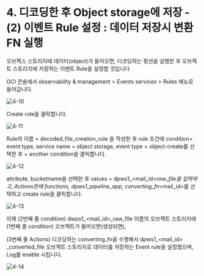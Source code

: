 
# 4. 디코딩한 후 Object storage에 저장 - (2) 이벤트 Rule 설정 : 데이터 저장시 변환 FN 실행

오브젝스 스토리지에 데이터(object)가 들어오면, 디코딩하는 펑션을 실행한 후 오브젝트 스토리지에 저장하는 이벤트 Rule을 설정할 것입니다. 

OCI 콘솔에서 observability & management > Events services > Rules 메뉴로 들어갑니다. 



![4-10](https://github.com/oraclekr-data-platform/ODWS-S01-OCI-data-pipeline/assets/150219167/8ab1e3af-26a6-4ae3-aa49-c2da7574bf39)


Create rule을 클릭합니다. 

![4-11](https://github.com/oraclekr-data-platform/ODWS-S01-OCI-data-pipeline/assets/150219167/59652aad-7704-43f1-9bde-380c458ed567)


Rule의 이름 = decoded_file_creation_rule 을 작성한 후 rule 조건에 condition= event type, service name = object  storage, event type = object-create를 선택한 후 + another condition을 클릭합니다. 

![4-12](https://github.com/oraclekr-data-platform/ODWS-S01-OCI-data-pipeline/assets/150219167/41f55e91-9dd2-4e6e-b793-62662bec9ce1)


attribute, bucketname을 선택한 후 values = dpws1_<mail_id>_raw_file을 입력하고, Actions란에 functions, dpws1_pipeline_app, converting_fn_<mail_id>를 선택하고 create rule을 클릭합니다. 

![4-13](https://github.com/oraclekr-data-platform/ODWS-S01-OCI-data-pipeline/assets/150219167/7bd4597e-0de0-4faf-8f6b-75bd3462cc1b)

이제 (2번째 줄 condition) dwps1_<mail_id>_raw_file 이름의 오브젝트 스토리지에 (1번째 줄 condition) 오브젝트가 들어오면(생성되면), 

(3번째 줄 Actions) 디코딩하는 converting_fn을 수행해서 dpws1_<mail_id> _converted_file 오브젝트 스토리지로 데이터를 저장하는 Event rule을 설정했으며, Log를 enable 시킵니다.

![4-14](https://github.com/oraclekr-data-platform/ODWS-S01-OCI-data-pipeline/assets/150219167/beb932b8-db99-4ef5-9e5e-6abc0e48c2ce)



